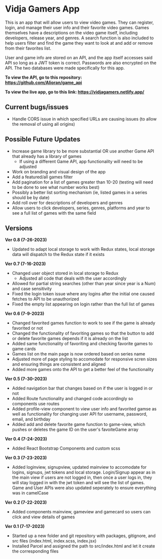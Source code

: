 # Vidja Gamers App
This is an app that will allow users to view video games. They can register, login, and manage their user info and their favorite video games. Games themselves have a descriptions on the video game itself, including developers, release year, and genres. A search function is also included to help users filter and find the game they want to look at and add or remove from their favorites list. 

User and game info are stored on an API, and the app itself accesses said API so long as a JWT token is correct. Passwords are also encrypted on the API. The two databases were made specifically for this app.

**To view the API, go to this repository: https://github.com/Alioran/game_api**

**To view the live app, go to this link: https://vidjagamers.netlify.app/**

## Current bugs/issues
- Handle CORS issue in which specified URLs are causing issues (to allow the removal of using all origins)

## Possible Future Updates
- Increase game library to be more substantial OR use another Game API that already has a library of games
    - If using a different Game API, app functionality will need to be adjusted
- Work on branding and visual design of the app
- Add a featured/all games filter
- Add pagination for a list of games greater than 10-20 (testing will need to be done to see what number works best)
- Possibly a better list sorting mechanism (ie, listed games in a series should be by date)
- Add roll over for descriptions of developers and genres
- Allow users to click developers, series, genres, platforms and year to see a full list of games with the same field

## Versions
**Ver 0.8 (7-26-2023)**
- Updated to adapt local storage to work with Redux states, local storage data will dispatch to the Redux state if it exists

**Ver 0.7 (7-16-2023)**
- Changed user object stored in local storage to Redux
    - Adjusted all code that deals with the user accordingly
- Allowed for partial string searches (other than year since year is a Num) and case sensitivity 
- Fixed the login token issue where any logins after the initial one caused fetches to API to be unauthorized
- Fixed the empty list appearing on login rather than the full list of games

**Ver 0.6 (7-9-2023)**
- Changed favorited games function to work to see if the game is already favorited or not
- Changed the functionality of favoriting games so that the button to add or delete favorite games depends if it is already on the list
- Added same functionality of favoriting and checking favorite games to game cards
- Games list on the main page is now ordered based on series name
- Adjusted more of page styling to accomodate for responsive scren sizes and ensuring things are consistent and aligned
- Added more games onto the API to get a better feel of the functionality

**Ver 0.5 (7-30-2023)**
- Added navigation bar that changes based on if the user is logged in or not
- Added Route functionality and changed code accordingly so components use routes
- Added profile-view component to view user info and favorited gamse as well as functionality for changing user API for username, password, email, and birthday
- Added add and delete favorite game function to game-view, which pushes or deletes the game ID on the user's favoiteGame array

**Ver 0.4 (7-24-2023)**
- Added React Bootstrap Components and custom scss

**Ver 0.3 (7-23-2023)**
- Added loginview, signupview, updated mainview to accomodate for logins, signups, jwt tokens and local storage. Login/Signup appear as in the main view if users are not logged in, then once a user logs in, they will stay logged in with the jwt token and will see the list of games. Game and User APIs were also updated seperately to ensure everything was in camelCase

**Ver 0.2 (7-22-2023)**
- Added components mainview, gameview and gamecard so users can click and view details of games

**Ver 0.1 (7-17-2023)**
- Started up a new folder and git repository with packages, gitignore, and src files (index.html, index.scss, index.jsx)
- Installed Parcel and assigned the path to src/index.html and let it create the corresponding files
